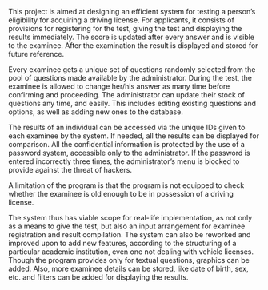 This project is aimed at designing an efficient system for testing a person’s eligibility for acquiring a driving license. For applicants, it consists of provisions for registering for the test, giving the test and displaying the results immediately. The score is updated after every answer and is visible to the examinee. After the examination the result is displayed and stored for future reference. 

Every examinee gets a unique set of questions randomly selected from the pool of questions made available by the administrator. During the test, the examinee is allowed to change her/his answer as many time before confirming and proceeding. The administrator can update their stock of questions any time, and easily. This includes editing existing questions and options, as well as adding new ones to the database. 


The results of an individual can be accessed via the unique IDs given to each examinee by the system. If needed, all the results can be displayed for comparison. All the confidential information is protected by the use of a password system, accessible only to the administrator. If the password is entered incorrectly three times, the administrator’s menu is blocked to provide against the threat of hackers.

A limitation of the program is that the program is not equipped to check whether the examinee is old enough to be in possession of a driving license.

The system thus has viable scope for real-life implementation, as not only as a means to give the test, but also an input arrangement for examinee registration and result compilation. The system can also be reworked and improved upon to add new features, according to the structuring of a particular academic institution, even one not dealing with vehicle licenses. Though the program provides only for textual questions, graphics can be added. Also, more examinee details can be stored, like date of birth, sex, etc. and filters can be added for displaying the results.

